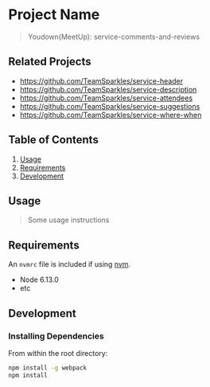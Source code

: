 # Project Name

> Youdown(MeetUp): service-comments-and-reviews

## Related Projects

- https://github.com/TeamSparkles/service-header
- https://github.com/TeamSparkles/service-description
- https://github.com/TeamSparkles/service-attendees
- https://github.com/TeamSparkles/service-suggestions
- https://github.com/TeamSparkles/service-where-when


## Table of Contents

1. [Usage](#Usage)
2. [Requirements](#requirements)
3. [Development](#development)

## Usage

> Some usage instructions

## Requirements

An `nvmrc` file is included if using [nvm](https://github.com/creationix/nvm).

- Node 6.13.0
- etc

## Development

### Installing Dependencies

From within the root directory:

```sh
npm install -g webpack
npm install
```

